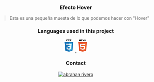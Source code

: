 

<h3 align="center">Efecto Hover </h3>

> Esta es una pequeña muesta de lo que podemos hacer con "Hover"


<h3 align="center">Languages used in this project</h3>
<p align="center"> <a href="https://www.w3schools.com/css/" target="_blank"> <img src="https://raw.githubusercontent.com/devicons/devicon/master/icons/css3/css3-original-wordmark.svg" alt="css3" width="40" height="40"/> </a> <a href="https://www.w3.org/html/" target="_blank"> <img src="https://raw.githubusercontent.com/devicons/devicon/master/icons/html5/html5-original-wordmark.svg" alt="html5" width="40" height="40"/> </a> </p>

<h3 align="center">Contact</h3>
<p align="center">
<a href="https://linkedin.com/in/abrahan-rivero-b2a1191ba" target="blank"><img align="center" src="https://raw.githubusercontent.com/rahuldkjain/github-profile-readme-generator/master/src/images/icons/Social/linked-in-alt.svg" alt="abrahan rivero" height="30" width="40" /></a>
</p>
